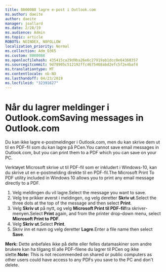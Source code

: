 ```yaml
---
title: 8000088 lagre e-post i Outlook.com
ms.author: daeite
author: daeite
manager: joallard
ms.date: 2/28/19
ms.audience: Admin
ms.topic: article
ROBOTS: NOINDEX, NOFOLLOW
localization_priority: Normal
ms.collection: Adm_O365
ms.custom: 8000088
ms.openlocfilehash: 435415ca29d9ba26e6c27919ab1dcc0e64368357
ms.sourcegitcommit: 9d78905c512192ffc4675468abd2efc5f2e4baf4
ms.translationtype: MT
ms.contentlocale: nb-NO
ms.lasthandoff: 04/23/2019
ms.locfileid: "32391627"
---
```

# <a name="saving-messages-in-outlookcom"></a><span data-ttu-id="f6008-102">Når du lagrer meldinger i Outlook.com</span><span class="sxs-lookup"><span data-stu-id="f6008-102">Saving messages in Outlook.com</span></span>

<span data-ttu-id="f6008-103">Du kan ikke lagre e-postmeldinger i Outlook.com, men du kan skrive dem ut til en PDF-fil som du kan lagre på PCen.</span><span class="sxs-lookup"><span data-stu-id="f6008-103">You cannot save email messages in Outlook.com, but you can print them to a PDF which you can save on your PC.</span></span>

<span data-ttu-id="f6008-104">Verktøyet Microsoft skrive ut til PDF-fil som er inkludert i Windows-10, kan du skrive ut en e-postmelding direkte til en PDF-fil.</span><span class="sxs-lookup"><span data-stu-id="f6008-104">The Microsoft Print To PDF utility included in Windows 10 allows you to print any email message directly to a PDF.</span></span>

1. <span data-ttu-id="f6008-105">Velg meldingen du vil lagre.</span><span class="sxs-lookup"><span data-stu-id="f6008-105">Select the message you want to save.</span></span>
2. <span data-ttu-id="f6008-106">Velg tre prikker øverst i meldingen, og velg deretter **Skriv ut**.</span><span class="sxs-lookup"><span data-stu-id="f6008-106">Select the three dots at the top of the message and then select **Print**.</span></span>
3. <span data-ttu-id="f6008-107">Velg **Skriv ut** på nytt, og velg **Microsoft Print til PDF-fil**fra skriver-menyen.</span><span class="sxs-lookup"><span data-stu-id="f6008-107">Select **Print** again, and from the printer drop-down menu, select **Microsoft Print to PDF**.</span></span>
4. <span data-ttu-id="f6008-108">Velg **Skriv ut**.</span><span class="sxs-lookup"><span data-stu-id="f6008-108">Select **Print**.</span></span>
5. <span data-ttu-id="f6008-109">Skriv inn et navn og velg deretter **Lagre**.</span><span class="sxs-lookup"><span data-stu-id="f6008-109">Enter a file name then select **Save**.</span></span>

<span data-ttu-id="f6008-110">**Merk:** Dette anbefales ikke på delte eller felles datamaskiner som andre brukere kan ha tilgang til alle PDF-filene du lagrer til PCen og ikke slette.</span><span class="sxs-lookup"><span data-stu-id="f6008-110">**Note:** This is not recommended on shared or public computers as other users could have access to any PDFs you save to the PC and don't delete.</span></span>